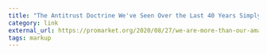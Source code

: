 ```yaml
---
title: "The Antitrust Doctrine We've Seen Over the Last 40 Years Simply Does Not Match the Lived Experience of People" - Pro Market
category: link
external_url: https://promarket.org/2020/08/27/we-are-more-than-our-amazon-prime-accounts/
tags: markup
---
```

